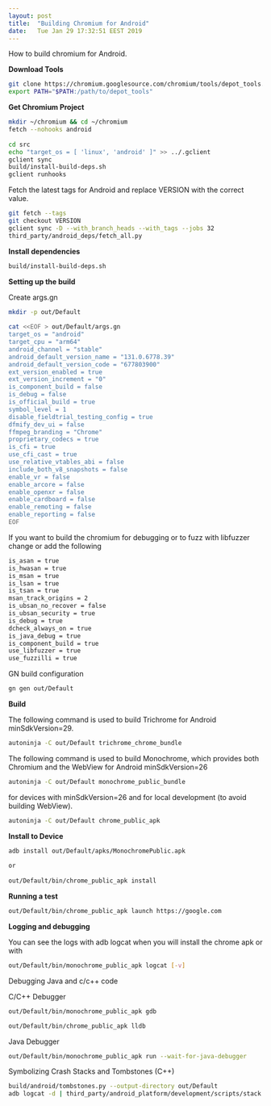 ```yaml
---
layout: post
title:  "Building Chromium for Android"
date:	Tue Jan 29 17:32:51 EEST 2019
---
```


How to build chromium for Android.

**Download Tools**
```bash
git clone https://chromium.googlesource.com/chromium/tools/depot_tools.git
export PATH="$PATH:/path/to/depot_tools"
```
**Get Chromium Project**
```bash
mkdir ~/chromium && cd ~/chromium
fetch --nohooks android
 
cd src
echo "target_os = [ 'linux', 'android' ]" >> ../.gclient
gclient sync
build/install-build-deps.sh
gclient runhooks
```
 Fetch the latest tags for Android and replace VERSION with the correct value.
```bash
git fetch --tags
git checkout VERSION
gclient sync -D --with_branch_heads --with_tags --jobs 32
third_party/android_deps/fetch_all.py
```
**Install dependencies**
```bash
build/install-build-deps.sh
```
**Setting up the build**

Create args.gn
```bash
mkdir -p out/Default
	
cat <<EOF > out/Default/args.gn
target_os = "android"
target_cpu = "arm64"
android_channel = "stable"
android_default_version_name = "131.0.6778.39"
android_default_version_code = "677803900"
ext_version_enabled = true
ext_version_increment = "0"
is_component_build = false
is_debug = false
is_official_build = true
symbol_level = 1
disable_fieldtrial_testing_config = true
dfmify_dev_ui = false
ffmpeg_branding = "Chrome"
proprietary_codecs = true
is_cfi = true
use_cfi_cast = true
use_relative_vtables_abi = false
include_both_v8_snapshots = false
enable_vr = false
enable_arcore = false
enable_openxr = false
enable_cardboard = false
enable_remoting = false
enable_reporting = false
EOF
```
If you want to build the chromium for debugging or to fuzz with libfuzzer change or add the following
```bash
is_asan = true
is_hwasan = true
is_msan = true
is_lsan = true
is_tsan = true
msan_track_origins = 2
is_ubsan_no_recover = false
is_ubsan_security = true
is_debug = true
dcheck_always_on = true
is_java_debug = true
is_component_build = true
use_libfuzzer = true
use_fuzzilli = true
```

GN build configuration
```bash
gn gen out/Default
```
**Build**

The following command is used to build Trichrome for Android minSdkVersion=29.
```bash
autoninja -C out/Default trichrome_chrome_bundle
```
The following command is used to build Monochrome, which provides both Chromium and the WebView for Android minSdkVersion=26
```bash
autoninja -C out/Default monochrome_public_bundle
```
for devices with minSdkVersion=26 and for local development (to avoid building WebView).
```bash
autoninja -C out/Default chrome_public_apk
```

**Install to Device**
```bash
adb install out/Default/apks/MonochromePublic.apk
        
or
	
out/Default/bin/chrome_public_apk install
```
	
**Running a test**
```bash
out/Default/bin/chrome_public_apk launch https://google.com
```
**Logging and debugging**

You can see the logs with adb logcat when you will install the chrome apk or with
```bash
out/Default/bin/monochrome_public_apk logcat [-v]
```
Debugging Java and c/c++ code

C/C++ Debugger
```bash
out/Default/bin/monochrome_public_apk gdb

out/Default/bin/chrome_public_apk lldb
```
Java Debugger
```bash
out/Default/bin/monochrome_public_apk run --wait-for-java-debugger
```
Symbolizing Crash Stacks and Tombstones (C++)
```bash
build/android/tombstones.py --output-directory out/Default
adb logcat -d | third_party/android_platform/development/scripts/stack --output-directory out/Default
```
